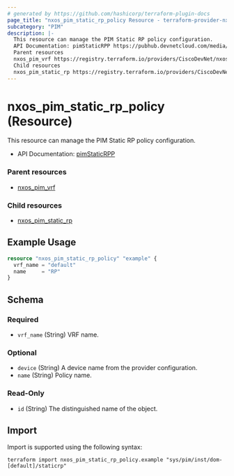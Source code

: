```yaml
---
# generated by https://github.com/hashicorp/terraform-plugin-docs
page_title: "nxos_pim_static_rp_policy Resource - terraform-provider-nxos"
subcategory: "PIM"
description: |-
  This resource can manage the PIM Static RP policy configuration.
  API Documentation: pimStaticRPP https://pubhub.devnetcloud.com/media/dme-docs-10-2-2/docs/Layer%203/pim:StaticRPP/
  Parent resources
  nxos_pim_vrf https://registry.terraform.io/providers/CiscoDevNet/nxos/latest/docs/resources/pim_vrf
  Child resources
  nxos_pim_static_rp https://registry.terraform.io/providers/CiscoDevNet/nxos/latest/docs/resources/pim_static_rp
---
```


# nxos_pim_static_rp_policy (Resource)

This resource can manage the PIM Static RP policy configuration.

- API Documentation: [pimStaticRPP](https://pubhub.devnetcloud.com/media/dme-docs-10-2-2/docs/Layer%203/pim:StaticRPP/)

### Parent resources

- [nxos_pim_vrf](https://registry.terraform.io/providers/CiscoDevNet/nxos/latest/docs/resources/pim_vrf)

### Child resources

- [nxos_pim_static_rp](https://registry.terraform.io/providers/CiscoDevNet/nxos/latest/docs/resources/pim_static_rp)

## Example Usage

```terraform
resource "nxos_pim_static_rp_policy" "example" {
  vrf_name = "default"
  name     = "RP"
}
```

<!-- schema generated by tfplugindocs -->
## Schema

### Required

- `vrf_name` (String) VRF name.

### Optional

- `device` (String) A device name from the provider configuration.
- `name` (String) Policy name.

### Read-Only

- `id` (String) The distinguished name of the object.

## Import

Import is supported using the following syntax:

```shell
terraform import nxos_pim_static_rp_policy.example "sys/pim/inst/dom-[default]/staticrp"
```

